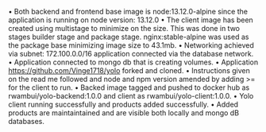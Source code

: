 •	Both backend and frontend base image is node:13.12.0-alpine since the application is running on node version: 13.12.0
•	The client image has been created using multistage to minimize on the size. This was done in two stages builder stage and package stage. nginx:stable-alpine was used as the package base minimizing image size to 43.1mb.
•	Networking achieved via subnet: 172.100.0.0/16 application connected via the database network.
•	Application connected to mongo db that is creating volumes.
•	Application https://github.com/Vinge1718/yolo forked and cloned.
•	Instructions given on the read me followed and node and npm version amended by adding >= for the  client to run.
•	Backed image tagged and pushed to docker hub as rwambui/yolo-backend:1.0.0 and client as rwambui/yolo-client:1.0.0.
•	Yolo client running successfully and products added successfully.
•	Added products are maintaintained and are visible both locally and mongo dB databases.
